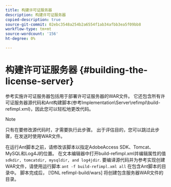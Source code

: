 ```yaml
---
title: 构建许可证服务器
description: 构建许可证服务器
copied-description: true
source-git-commit: 02ebc3548a254b2a6554f1ab34afbb3ea5f09bb8
workflow-type: tm+mt
source-wordcount: '156'
ht-degree: 0%

---
```


# 构建许可证服务器 {#building-the-license-server}

参考实施许可证服务器包括用于部署许可证服务器的WAR文件。 它还包含所有许可证服务器源代码和Ant构建脚本(参考Implementation\Server\refimpl\build-refimpl.xml)，因此您可以轻松地更改代码。

>[!NOTE]
>
>只有在要修改源代码时，才需要执行此步骤。 出于评估目的，您可以跳过此步骤，在发送时使用WAR文件。

在运行Ant脚本之前，请修改该脚本以指定AdobeAccess SDK、Tomcat、MySQL和Log4J的位置。 在文本编辑器中打开build-refimpl.xml并编辑属性的值 `sdkdir, tomcatdir, mysqldir, and log4jdir`. 要编译源代码并为参考实现创建WAR文件，请使用运行脚本 `ant -f build-refimpl.xml all` 在包含Ant脚本的目录中。 脚本完成后， [!DNL refimpl-build/wars] 将创建包含服务器WAR文件的目录。
